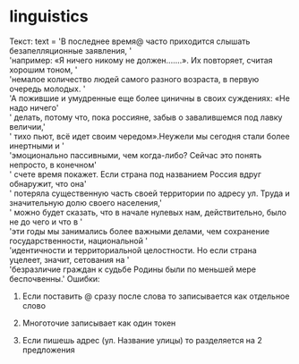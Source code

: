 # linguistics
Текст:
text = 'В последнее время@ часто приходится слышать безапелляционные заявления, ' \
'например: «Я ничего никому не должен.......». Их повторяет, считая хорошим тоном, ' \
'немалое количество людей самого разного возраста, в первую очередь молодых. ' \
'А пожившие и умудренные еще более циничны в своих суждениях: «Не надо ничего' \
' делать, потому что, пока россияне, забыв о завалившемся под лавку величии,' \
' тихо пьют, всё идет своим чередом».Неужели мы сегодня стали более инертными и ' \
'эмоционально пассивными, чем когда-либо? Сейчас это понять непросто, в конечном' \
' счете время покажет. Если страна под названием Россия вдруг обнаружит, что она' \
' потеряла существенную часть своей территории по адресу ул. Труда и значительную долю своего населения,' \
' можно будет сказать, что в начале нулевых нам, действительно, было не до чего и что в ' \
'эти годы мы занимались более важными делами, чем сохранение государственности, национальной ' \
'идентичности и территориальной целостности. Но если страна уцелеет, значит, сетования на ' \
'безразличие граждан к судьбе Родины были по меньшей мере беспочвенны.'
Ошибки:
1. Если поставить @ сразу после слова то записывается как отдельное слово
 
2. Многоточие записывает как один токен
 
3. Если пишешь адрес (ул. Название улицы) то разделяется на 2 предложения
